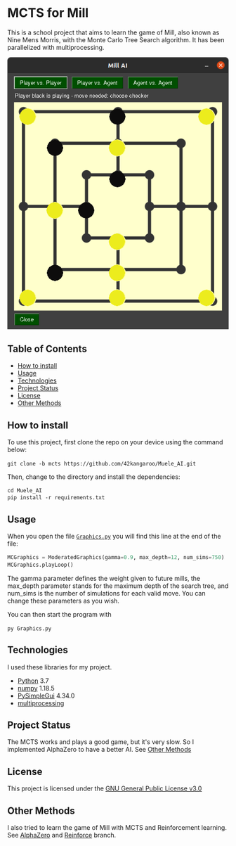 # MCTS for Mill

This is a school project that aims to learn the game of Mill, also known as Nine Mens Morris, with the Monte Carlo Tree
Search algorithm. It has been parallelized with multiprocessing.

![The GUI](GUI_mühle.png)

## Table of Contents

* [How to install](#how-to-install)
* [Usage](#usage)
* [Technologies](#technologies)
* [Project Status](#project-status)
* [License](#license)
* [Other Methods](#other-methods)

## How to install

To use this project, first clone the repo on your device using the command below:

`git clone -b mcts https://github.com/42kangaroo/Muele_AI.git`

Then, change to the directory and install the dependencies:

```
cd Muele_AI
pip install -r requirements.txt
```

## Usage

When you open the file [`Graphics.py`](Graphics.py) you will find this line at the end of the file:

```python
MCGraphics = ModeratedGraphics(gamma=0.9, max_depth=12, num_sims=750)
MCGraphics.playLoop()
```

The gamma parameter defines the weight given to future mills, the max_depth parameter stands for the maximum depth of
the search tree, and num_sims is the number of simulations for each valid move. You can change these parameters as you
wish.

You can then start the program with

`py Graphics.py`

## Technologies

I used these libraries for my project.

* [Python](https://www.python.org/) 3.7
* [numpy](https://numpy.org/) 1.18.5
* [PySimpleGui](https://pysimplegui.readthedocs.io/en/latest/) 4.34.0
* [multiprocessing](https://docs.python.org/3.8/library/multiprocessing.html)

## Project Status

The MCTS works and plays a good game, but it's very slow. So I implemented AlphaZero to have a better AI.
See [Other Methods](#other-methods)

## License

This project is licensed under the [GNU General Public License v3.0](LICENSE)

## Other Methods

I also tried to learn the game of Mill with MCTS and Reinforcement learning.
See [AlphaZero](https://github.com/42kangaroo/Muele_AI/tree/alphaZero)
and [Reinforce](https://github.com/42kangaroo/Muele_AI/tree/reinforce) branch.